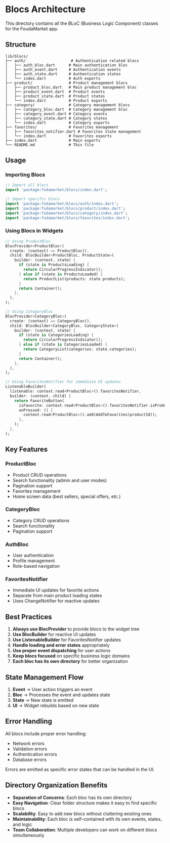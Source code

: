 # Blocs Architecture

This directory contains all the BLoC (Business Logic Component) classes for the FoudaMarket app.

## Structure

```
lib/blocs/
├── auth/                    # Authentication related blocs
│   ├── auth_bloc.dart      # Main authentication bloc
│   ├── auth_event.dart     # Authentication events
│   ├── auth_state.dart     # Authentication states
│   └── index.dart          # Auth exports
├── product/                # Product management blocs
│   ├── product_bloc.dart   # Main product management bloc
│   ├── product_event.dart  # Product events
│   ├── product_state.dart  # Product states
│   └── index.dart          # Product exports
├── category/               # Category management blocs
│   ├── category_bloc.dart  # Category management bloc
│   ├── category_event.dart # Category events
│   ├── category_state.dart # Category states
│   └── index.dart          # Category exports
├── favorites/              # Favorites management
│   ├── favorites_notifier.dart # Favorites state management
│   └── index.dart          # Favorites exports
├── index.dart              # Main exports
└── README.md               # This file
```

## Usage

### Importing Blocs

```dart
// Import all blocs
import 'package:fodamarket/blocs/index.dart';

// Import specific blocs
import 'package:fodamarket/blocs/auth/index.dart';
import 'package:fodamarket/blocs/product/index.dart';
import 'package:fodamarket/blocs/category/index.dart';
import 'package:fodamarket/blocs/favorites/index.dart';
```

### Using Blocs in Widgets

```dart
// Using ProductBloc
BlocProvider<ProductBloc>(
  create: (context) => ProductBloc(),
  child: BlocBuilder<ProductBloc, ProductState>(
    builder: (context, state) {
      if (state is ProductsLoading) {
        return CircularProgressIndicator();
      } else if (state is ProductsLoaded) {
        return ProductList(products: state.products);
      }
      return Container();
    },
  ),
);

// Using CategoryBloc
BlocProvider<CategoryBloc>(
  create: (context) => CategoryBloc(),
  child: BlocBuilder<CategoryBloc, CategoryState>(
    builder: (context, state) {
      if (state is CategoriesLoading) {
        return CircularProgressIndicator();
      } else if (state is CategoriesLoaded) {
        return CategoryList(categories: state.categories);
      }
      return Container();
    },
  ),
);

// Using FavoritesNotifier for immediate UI updates
ListenableBuilder(
  listenable: context.read<ProductBloc>().favoritesNotifier,
  builder: (context, child) {
    return FavoriteButton(
      isFavorite: context.read<ProductBloc>().favoritesNotifier.isProductFavorite(productId),
      onPressed: () {
        context.read<ProductBloc>().add(AddToFavorites(productId));
      },
    );
  },
);
```

## Key Features

### ProductBloc
- Product CRUD operations
- Search functionality (admin and user modes)
- Pagination support
- Favorites management
- Home screen data (best sellers, special offers, etc.)

### CategoryBloc
- Category CRUD operations
- Search functionality
- Pagination support

### AuthBloc
- User authentication
- Profile management
- Role-based navigation

### FavoritesNotifier
- Immediate UI updates for favorite actions
- Separate from main product loading states
- Uses ChangeNotifier for reactive updates

## Best Practices

1. **Always use BlocProvider** to provide blocs to the widget tree
2. **Use BlocBuilder** for reactive UI updates
3. **Use ListenableBuilder** for FavoritesNotifier updates
4. **Handle loading and error states** appropriately
5. **Use proper event dispatching** for user actions
6. **Keep blocs focused** on specific business logic domains
7. **Each bloc has its own directory** for better organization

## State Management Flow

1. **Event** → User action triggers an event
2. **Bloc** → Processes the event and updates state
3. **State** → New state is emitted
4. **UI** → Widget rebuilds based on new state

## Error Handling

All blocs include proper error handling:
- Network errors
- Validation errors
- Authentication errors
- Database errors

Errors are emitted as specific error states that can be handled in the UI.

## Directory Organization Benefits

- **Separation of Concerns**: Each bloc has its own directory
- **Easy Navigation**: Clear folder structure makes it easy to find specific blocs
- **Scalability**: Easy to add new blocs without cluttering existing ones
- **Maintainability**: Each bloc is self-contained with its own events, states, and logic
- **Team Collaboration**: Multiple developers can work on different blocs simultaneously 
